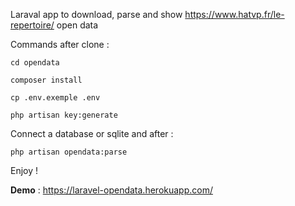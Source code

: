 Laraval app to download, parse and show https://www.hatvp.fr/le-repertoire/ open data

Commands after clone :

``cd opendata``

``composer install``

``cp .env.exemple .env``

``php artisan key:generate``

Connect a database or sqlite and after :

``php artisan opendata:parse``

Enjoy !

**Demo** : https://laravel-opendata.herokuapp.com/
